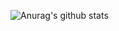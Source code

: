 ![Anurag's github stats](https://github-readme-stats.vercel.app/api?username=linzer-cyberheart&count_private=true)
